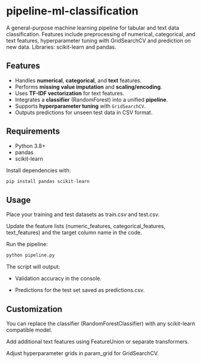# pipeline-ml-classification
A general-purpose machine learning pipeline for tabular and text data classification. Features include preprocessing of numerical, categorical, and text features, hyperparameter tuning with GridSearchCV and prediction on new data. Libraries: scikit-learn and pandas.

## Features

- Handles **numerical**, **categorical**, and **text** features.  
- Performs **missing value imputation** and **scaling/encoding**.  
- Uses **TF-IDF vectorization** for text features.  
- Integrates a **classifier** (RandomForest) into a unified **pipeline**.  
- Supports **hyperparameter tuning** with `GridSearchCV`.  
- Outputs predictions for unseen test data in CSV format.

## Requirements

- Python 3.8+  
- pandas  
- scikit-learn  

Install dependencies with:

```bash
pip install pandas scikit-learn
```

## **Usage**

Place your training and test datasets as train.csv and test.csv.

Update the feature lists (numeric_features, categorical_features, text_features) and the target column name in the code.

Run the pipeline:

```bash
python pipeline.py
```
The script will output:

- Validation accuracy in the console.

- Predictions for the test set saved as predictions.csv.


## **Customization**

You can replace the classifier (RandomForestClassifier) with any scikit-learn compatible model.

Add additional text features using FeatureUnion or separate transformers.

Adjust hyperparameter grids in param_grid for GridSearchCV.
